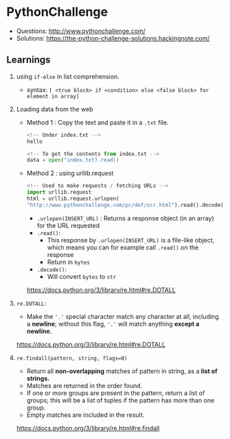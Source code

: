 # PythonChallenge

- Questions: http://www.pythonchallenge.com/
- Solutions: https://the-python-challenge-solutions.hackingnote.com/

## Learnings

1.  using `if-else` in list comprehension.
    - syntax:
      `[ <true block> if <condition> else <false block> for element in array]`
2.  Loading data from the web

    - Method 1 : Copy the text and paste it in a `.txt` file.

      ```python
      <!-- Under index.txt -->
      hello

      <!-- To get the contents from index.txt -->
      data = open("index.txt).read()
      ```

    - Method 2 : using urllib.request

      ```python
      <!-- Used to make requests / fetching URLs -->
      import urllib.request
      html = urllib.request.urlopen(
      "http://www.pythonchallenge.com/pc/def/ocr.html").read().decode()
      ```

      - `.urlopen(INSERT_URL)` :
        Returns a response object (in an array) for the URL requested
      - `.read()`:
        - This response by `.urlopen(INSERT_URL)` is a file-like object, which means you can for example call `.read()` on the response
        - Return in `bytes`
      - `.decode()`:
        - Will convert `bytes` to `str`

      https://docs.python.org/3/library/re.html#re.DOTALL

3.  `re.DOTALL`:

    - Make the `'.'` special character match any character at all, including a **newline**; without this flag, `'.'` will match anything **except a newline.**

    https://docs.python.org/3/library/re.html#re.DOTALL

4.  `re.findall(pattern, string, flags=0)`

    - Return all **non-overlapping** matches of pattern in string, as a **list of strings.**
    - Matches are returned in the order found.
    - If one or more groups are present in the pattern, return a list of groups; this will be a list of tuples if the pattern has more than one group.
    - Empty matches are included in the result.

    https://docs.python.org/3/library/re.html#re.findall
